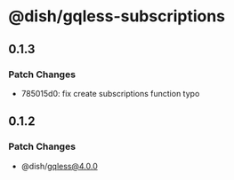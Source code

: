 # @dish/gqless-subscriptions

## 0.1.3

### Patch Changes

- 785015d0: fix create subscriptions function typo

## 0.1.2

### Patch Changes

- @dish/gqless@4.0.0
